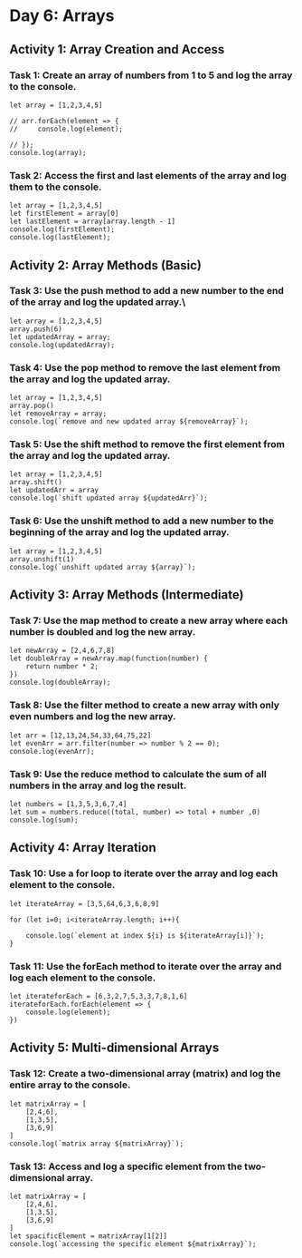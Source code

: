 # Day 6: Arrays 
## Activity 1: Array Creation and Access
### Task 1: Create an array of numbers from 1 to 5 and log the array to the console.
```
let array = [1,2,3,4,5]

// arr.forEach(element => {
//     console.log(element);
    
// });
console.log(array);
```
### Task 2: Access the first and last elements of the array and log them to the console.

```
let array = [1,2,3,4,5]
let firstElement = array[0]
let lastElement = array[array.length - 1]
console.log(firstElement);
console.log(lastElement);

```

## Activity 2: Array Methods (Basic)
### Task 3: Use the push method to add a new number to the end of the array and log the updated array.\
```
let array = [1,2,3,4,5]
array.push(6)
let updatedArray = array;
console.log(updatedArray);
```

### Task 4: Use the pop method to remove the last element from the array and log the updated array.
```
let array = [1,2,3,4,5]
array.pop()
let removeArray = array;
console.log(`remove and new updated array ${removeArray}`);
```

### Task 5: Use the shift method to remove the first element from the array and log the updated array.
```
let array = [1,2,3,4,5]
array.shift()
let updatedArr = array
console.log(`shift updated array ${updatedArr}`);
```

### Task 6: Use the unshift method to add a new number to the beginning of the array and log the updated array.
```
let array = [1,2,3,4,5]
array.unshift(1)
console.log(`unshift updated array ${array}`);

```
## Activity 3: Array Methods (Intermediate)

### Task 7: Use the map method to create a new array where each number is doubled and log the new array.
```
let newArray = [2,4,6,7,8]
let doubleArray = newArray.map(function(number) {
    return number * 2;
})
console.log(doubleArray);
```

### Task 8: Use the filter method to create a new array with only even numbers and log the new array.
```
let arr = [12,13,24,54,33,64,75,22]
let evenArr = arr.filter(number => number % 2 == 0);
console.log(evenArr);
```

### Task 9: Use the reduce method to calculate the sum of all numbers in the array and log the result.
```
let numbers = [1,3,5,3,6,7,4]
let sum = numbers.reduce((total, number) => total + number ,0)
console.log(sum);
```

## Activity 4: Array Iteration
### Task 10: Use a for loop to iterate over the array and log each element to the console.
```
let iterateArray = [3,5,64,6,3,6,8,9]

for (let i=0; i<iterateArray.length; i++){
    
    console.log(`element at index ${i} is ${iterateArray[i]}`);
}
```

### Task 11: Use the forEach method to iterate over the array and log each element to the console.
```
let iterateforEach = [6,3,2,7,5,3,3,7,8,1,6]
iterateforEach.forEach(element => {
    console.log(element);
})
```

## Activity 5: Multi-dimensional Arrays

### Task 12: Create a two-dimensional array (matrix) and log the entire array to the console.
```
let matrixArray = [
    [2,4,6],
    [1,3,5],
    [3,6,9]
]
console.log(`matrix array ${matrixArray}`);
```

### Task 13: Access and log a specific element from the two-dimensional array.
```
let matrixArray = [
    [2,4,6],
    [1,3,5],
    [3,6,9]
]
let spacificElement = matrixArray[1[2]]
console.log(`accessing the specific element ${matrixArray}`);

```